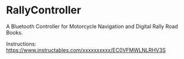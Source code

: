 # RallyController
A Bluetooth Controller for Motorcycle Navigation and Digital Rally Road Books.

Instructions:
https://www.instructables.com/xxxxxxxxxx/EC0VFMWLNLRHV3S

